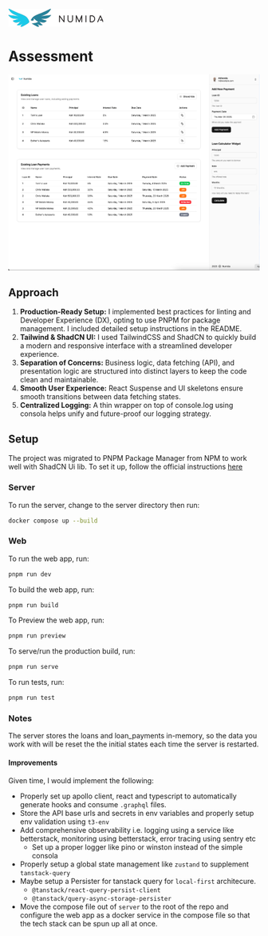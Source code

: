 ![Numida](./logo.numida.png)

# Assessment

![Demo](./demo.png)

## Approach

1. **Production-Ready Setup:** I implemented best practices for linting and Developer Experience (DX), opting to use PNPM for package management. I included detailed setup instructions in the README.
2. **Tailwind & ShadCN UI:** I used TailwindCSS and ShadCN to quickly build a modern and responsive interface with a streamlined developer experience.
3. **Separation of Concerns:** Business logic, data fetching (API), and presentation logic are structured into distinct layers to keep the code clean and maintainable.
4. **Smooth User Experience:** React Suspense and UI skeletons ensure smooth transitions between data fetching states.
5. **Centralized Logging:** A thin wrapper on top of console.log using consola helps unify and future-proof our logging strategy.

## Setup

The project was migrated to PNPM Package Manager from NPM to work well with ShadCN Ui lib. To set it up, follow the official instructions [here](https://pnpm.io/installation)

### Server

To run the server, change to the server directory then run:

```sh
docker compose up --build
```

### Web

To run the web app, run:

```sh
pnpm run dev
```

To build the web app, run:

```sh
pnpm run build
```

To Preview the web app, run:

```sh
pnpm run preview
```

To serve/run the production build, run:

```sh
pnpm run serve
```

To run tests, run:

```sh
pnpm run test
```

### Notes

The server stores the loans and loan_payments in-memory, so the data you work with will be reset the the initial states each time the server is restarted.

#### Improvements

Given time, I would implement the following:

- Properly set up apollo client, react and typescript to automatically generate hooks and consume `.graphql` files.
- Store the API base urls and secrets in env variables and properly setup env validation using `t3-env`
- Add comprehensive observability i.e. logging using a service like betterstack, monitoring using betterstack, error tracing using sentry etc
  - Set up a proper logger like pino or winston instead of the simple consola
- Properly setup a global state management like `zustand` to supplement `tanstack-query`
- Maybe setup a Persister for tanstack query for `local-first` architecure.
  - `@tanstack/react-query-persist-client`
  - `@tanstack/query-async-storage-persister`
- Move the compose file out of `server` to the root of the repo and configure the web app as a docker service in the compose file so that the tech stack can be spun up all at once.
